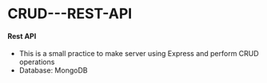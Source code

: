 # CRUD---REST-API

#### Rest API

- This is a small practice to make server using Express and perform CRUD operations
- Database: MongoDB